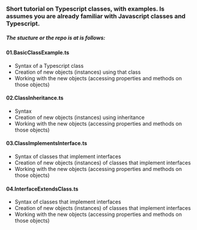 ### Short tutorial on Typescript classes, with examples. Is assumes you are already familiar with Javascript classes and Typescript.
##### The stucture or the repo is at is follows:

#### 01.BasicClassExample.ts
   - Syntax of a Typescript class
   - Creation of new objects (instances) using that class
   - Working with the new objects (accessing properties and methods on those objects)
#### 02.ClassInheritance.ts
   - Syntax 
   - Creation of new objects (instances) using inheritance
   - Working with the new objects (accessing properties and methods on those objects)
#### 03.ClassImplementsInterface.ts
   - Syntax of classes that implement interfaces
   - Creation of new objects (instances) of classes that implement interfaces
   - Working with the new objects (accessing properties and methods on those objects)
#### 04.InterfaceExtendsClass.ts
   - Syntax of classes that implement interfaces
   - Creation of new objects (instances) of classes that implement interfaces
   - Working with the new objects (accessing properties and methods on those objects)

